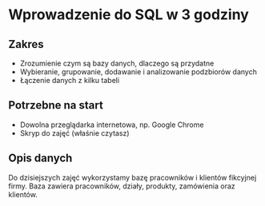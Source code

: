 # Wprowadzenie do SQL w 3 godziny

## Zakres
- Zrozumienie czym są bazy danych, dlaczego są przydatne
- Wybieranie, grupowanie, dodawanie i analizowanie podzbiorów danych
- Łączenie danych z kilku tabeli

## Potrzebne na start
- Dowolna przeglądarka internetowa, np. Google Chrome
- Skryp do zajęć (właśnie czytasz)

## Opis danych
Do dzisiejszych zajęć wykorzystamy bazę pracowników i klientów fikcyjnej firmy. Baza zawiera pracowników, działy, produkty, zamówienia oraz klientów.
